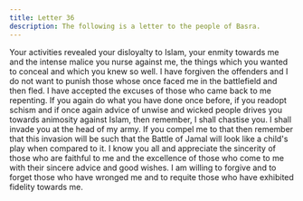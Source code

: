 ```yaml
---
title: Letter 36
description: The following is a letter to the people of Basra.
---
```


Your activities revealed your disloyalty to Islam, your enmity towards me and the intense 
malice you nurse against me, the things which you wanted to conceal and which you knew so 
well. I have forgiven the offenders and I do not want to punish those whose once faced me in 
the battlefield and then fled. I have accepted the excuses of those who came back to me 
repenting. 
If you again do what you have done once before, if you readopt schism and if once again 
advice of unwise and wicked people drives you towards animosity against Islam, then 
remember, I shall chastise you. I shall invade you at the head of my army. 
If you compel me to that then remember that this invasion will be such that the Battle of 
Jamal will look like a child's play when compared to it. 
I know you all and appreciate the sincerity of those who are faithful to me and the excellence 
of those who come to me with their sincere advice and good wishes. 
I am willing to forgive and to forget those who have wronged me and to requite those who 
have exhibited fidelity towards me.